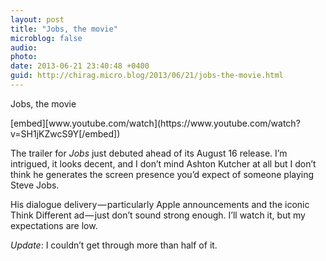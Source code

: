 ```yaml
---
layout: post
title: "Jobs, the movie"
microblog: false
audio: 
photo: 
date: 2013-06-21 23:40:48 +0400
guid: http://chirag.micro.blog/2013/06/21/jobs-the-movie.html
---
```

<p>Jobs, the movie</p>
[embed][www.youtube.com/watch](https://www.youtube.com/watch?v=SH1jKZwcS9Y[/embed])
<p>The trailer for <em>Jobs</em> just debuted ahead of its August 16 release. I’m intrigued, it looks decent, and I don’t mind Ashton Kutcher at all but I don’t think he generates the screen presence you’d expect of someone playing Steve Jobs.</p>
<p>His dialogue delivery — particularly Apple announcements and the iconic Think Different ad — just don’t sound strong enough. I’ll watch it, but my expectations are low.</p>
<p><em>Update</em>: I couldn’t get through more than half of it.</p>
